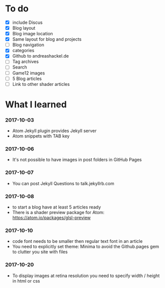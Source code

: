 # To do

- [x] include Discus
- [x] Blog layout
- [x] Blog image location
- [x] Same layout for blog and projects
- [ ] Blog navigation
- [x] categories
- [x] Github to andreashackel.de
- [ ] Tag archives
- [ ] Search
- [ ] Game12 images
- [ ] 5 Blog articles
- [ ] Link to other shader articles

# What I learned

### 2017-10-03

- Atom Jekyll plugin provides Jekyll server
- Atom snippets with TAB key

### 2017-10-06

- It's not possible to have images in post folders in GitHub Pages

### 2017-10-07

- You can post Jekyll Questions to talk.jekyllrb.com

### 2017-10-08

- to start a blog have at least 5 articles ready
- There is a shader preview package for Atom: https://atom.io/packages/glsl-preview

### 2017-10-10

- code font needs to be smaller then regular text font in an article
- You need to explicitly set theme: Minima to avoid the Github.pages gem to clutter you site with files

### 2017-10-20

- To display images at retina resolution you need to specify width / height in html or css
